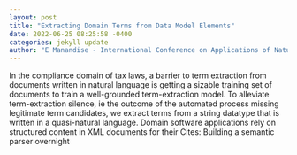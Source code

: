 ```yaml
--- 
layout: post 
title: "Extracting Domain Terms from Data Model Elements" 
date: 2022-06-25 08:25:58 -0400 
categories: jekyll update 
author: "E Manandise - International Conference on Applications of Natural , 2022" 
--- 
```

In the compliance domain of tax laws, a barrier to term extraction from documents written in natural language is getting a sizable training set of documents to train a well-grounded term-extraction model. To alleviate term-extraction silence, ie the outcome of the automated process missing legitimate term candidates, we extract terms from a string datatype that is written in a quasi-natural language. Domain software applications rely on structured content in XML documents for their Cites: Building a semantic parser overnight